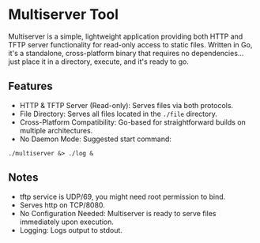 # Multiserver Tool
Multiserver is a simple, lightweight application providing both HTTP and TFTP
server functionality for read-only access to static files. 
Written in Go, it's a standalone, cross-platform binary that requires no 
dependencies... 
just place it in a directory, execute, and it's ready to go.

## Features
* HTTP & TFTP Server (Read-only): Serves files via both protocols.
* File Directory: Serves all files located in the `./file` directory.
* Cross-Platform Compatibility: Go-based for straightforward builds 
  on multiple architectures.
* No Daemon Mode: Suggested start command:
```
./multiserver &> ./log &
```

## Notes
* tftp service is UDP/69, you might need root permission to bind.
* Serves http on TCP/8080.
* No Configuration Needed: Multiserver is ready to serve files immediately
  upon execution.
* Logging: Logs output to stdout.
